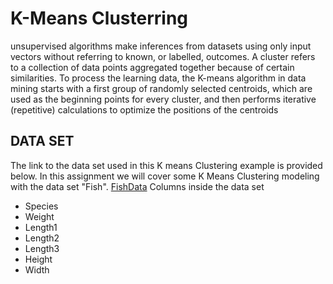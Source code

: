 # K-Means Clusterring

unsupervised algorithms make inferences from datasets using only input vectors without referring to known, or labelled, outcomes. A cluster refers to a collection of data points aggregated together because of certain similarities. To process the learning data, the K-means algorithm in data mining starts with a first group of randomly selected centroids, which are used as the beginning points for every cluster, and then performs iterative (repetitive) calculations to optimize the positions of the centroids

## DATA SET

The link to the data set used in this K means Clustering example is provided below. In this assignment we will cover some K Means Clustering modeling with the data set "Fish".
[FishData](https://www.kaggle.com/datasets/aungpyaeap/fish-market)
Columns inside the data set
- Species
- Weight
- Length1
- Length2
- Length3
- Height
- Width
